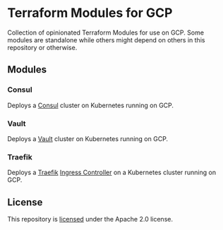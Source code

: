 # Terraform Modules for GCP

Collection of opinionated Terraform Modules for use on GCP. Some modules are standalone while others
might depend on others in this repository or otherwise.

## Modules

### Consul

Deploys a [Consul](https://www.consul.io/) cluster on Kubernetes running on GCP.

### Vault

Deploys a [Vault](https://www.vaultproject.io/) cluster on Kubernetes running on GCP.

### Traefik

Deploys a [Traefik](https://traefik.io/)
[Ingress Controller](https://docs.traefik.io/user-guide/kubernetes/) on a Kubernetes cluster running
on GCP.

## License

This repository is [licensed](LICENSE) under the Apache 2.0 license.
